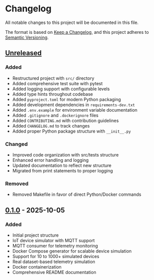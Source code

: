 # Changelog

All notable changes to this project will be documented in this file.

The format is based on [Keep a Changelog](https://keepachangelog.com/en/1.0.0/),
and this project adheres to [Semantic Versioning](https://semver.org/spec/v2.0.0.html).

## [Unreleased]

### Added
- Restructured project with `src/` directory
- Added comprehensive test suite with pytest
- Added logging support with configurable levels
- Added type hints throughout codebase
- Added `pyproject.toml` for modern Python packaging
- Added development dependencies in `requirements-dev.txt`
- Added `.env.example` for environment variable documentation
- Added `.gitignore` and `.dockerignore` files
- Added `CONTRIBUTING.md` with contribution guidelines
- Added `CHANGELOG.md` to track changes
- Added proper Python package structure with `__init__.py`

### Changed
- Improved code organization with src/tests structure
- Enhanced error handling and logging
- Updated documentation to reflect new structure
- Migrated from print statements to proper logging

### Removed
- Removed Makefile in favor of direct Python/Docker commands

## [0.1.0] - 2025-10-05

### Added
- Initial project structure
- IoT device simulator with MQTT support
- MQTT consumer for telemetry monitoring
- Docker Compose generator for scalable device simulation
- Support for 10 to 1000+ simulated devices
- Real dataset-based telemetry simulation
- Docker containerization
- Comprehensive README documentation

[Unreleased]: https://github.com/alanssoares/llm-edge-ai/compare/v0.1.0...HEAD
[0.1.0]: https://github.com/alanssoares/llm-edge-ai/releases/tag/v0.1.0
